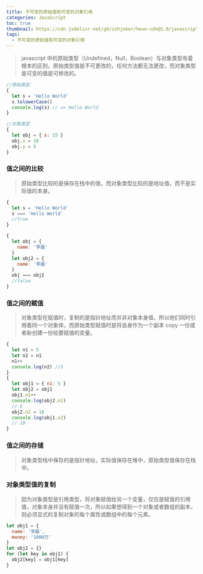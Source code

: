 ```yaml
---
title: 不可变的原始值和可变的对象引用
categories: JavaScript
toc: true
thumbnail: https://cdn.jsdelivr.net/gh/zzhjoker/hexo-cdn@1.0/javascript/101c1aaf13caf21d5eedb918f6be2f25.jpg
tags:
  - 不可变的原始值和可变的对象引用
---
```


> javascript 中的原始类型（Undefined，Null，Boolean）与对象类型有着根本的区别，原始类型值是不可更改的，任何方法都无法更改，而对象类型是可变的值是可修改的。

<!--more-->

```javascript
//原始类型
{
  let s = 'Hello World'
  s.tolowerCase()
  console.log(s) // => Hello World
}

//对象类型
{
  let obj = { x: 15 }
  obj.x = 10
  obj.y = 5
}
```

### 值之间的比较

> 原始类型比较的是保存在栈中的值，而对象类型比较的是地址值，而不是实际值的本身。

```javascript
{
  let s = 'Hello World'
  s === 'Hello World'
  //true
}

{
  let obj = {
    name: '李磊'
  }
  let obj2 = {
    name: '李磊'
  }
  obj === obj2
  //false
}
```

### 值之间的赋值

> 对象类型在赋值时，复制的是指针地址而并非对象本身值，所以他们同时引用着同一个对象体，而原始类型赋值时是将自身作为一个副本 copy 一份或者新创建一份给要赋值的变量。

```javascript
{
  let n1 = 5
  let n2 = n1
  n1++
  console.log(n2) //5
}
{
  let obj1 = { n1: 5 }
  let obj2 = obj1
  obj1.n1++
  console.log(obj2.n1)
  // 6
  obj2.n2 = 10
  console.log(obj1.n2)
  // 10
}
```

### 值之间的存储

> 对象类型栈中保存的是指针地址，实际值保存在堆中，原始类型值保存在栈中。

### 对象类型值的复制

> 因为对象类型是引用类型，将对象赋值给另一个变量，仅仅是赋值的引用值，对象本身并没有赋值一次，所以如果想得到一个对象或者数组的副本，则必须显式的复制对象的每个属性或数组中的每个元素。

```javascript
let obj1 = {
  name: '李磊',
  money: '1000万'
}
let obj2 = {}
for (let key in obj1) {
  obj2[key] = obj1[key]
}
```
